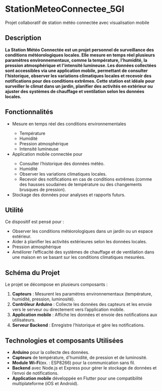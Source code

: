 # StationMeteoConnectee_5GI
Projet collaboratif de station météo connectée avec visualisation mobile

## Description

 **La Station Météo Connectée est un projet personnel de surveillance des conditions météorologiques locales. Elle mesure en temps réel plusieurs paramètres environnementaux, comme la température, l'humidité, la pression atmosphérique et l'intensité lumineuse. Les données collectées sont accessibles via une application mobile, permettant de consulter l’historique, observer les variations climatiques locales et recevoir des notifications pour des conditions extrêmes. Cette station est idéale pour surveiller le climat dans un jardin, planifier des activités en extérieur ou ajuster des systèmes de chauffage et ventilation selon les données locales.**

## Fonctionnalités

<ul>
  <li>Mesure en temps réel des conditions environnementales</li>
        <ul>
        <li>Température</li>
        <li>Humidité</li>
        <li>Pression atmosphérique</li>
        <li>Intensité lumineuse</li>
        </ul>
  <li>Application mobile connectée pour</li>
            <ul>
        <li>Consulter l’historique des données météo.</li>
        <li>Humidité</li>
        <li>Observer les variations climatiques locales.</li>
        <li>Recevoir des notifications en cas de conditions extrêmes (comme des hausses soudaines de température ou des changements brusques de pression).</li>
        </ul>
  
  <li>Stockage des données pour analyses et rapports futurs.</li>
</ul>

## Utilité

Ce dispositif est pensé pour :

<ul>
        <li>Observer les conditions météorologiques dans un jardin ou un espace extérieur.</li>
        <li>Aider à planifier les activités extérieures selon les données locales.</li>
        <li>Pression atmosphérique</li>
        <li>Améliorer l’efficacité des systèmes de chauffage et de ventilation dans une maison en se basant sur les conditions climatiques mesurées.</li>
        </ul>


## Schéma du Projet

Le projet se décompose en plusieurs composants :

<ol>
  <li><strong>Capteurs</strong> : Mesurent les paramètres environnementaux (température, humidité, pression, luminosité).</li>

  <li><strong>Contrôleur Arduino</strong> : Collecte les données des capteurs et les envoie vers le serveur ou directement vers l’application mobile.</li>

  <li><strong>Application mobile</strong> : Affiche les données et envoie des notifications aux utilisateurs.</li>

  <li><strong>Serveur Backend</strong> : Enregistre l’historique et gère les notifications.</li>
</ol>

## Technologies et composants  Utilisées

<ul>
        <li><strong>Arduino</strong> pour la collecte des données.</li>
        <li><strong>Capteurs</strong> de température, d'humidité, de pression et de luminosité.</li>
        <li><strong>Module Wi-Fi</strong>(ex. : ESP8266) pour la communication sans fil.</li>
        <li><strong>Backend</strong> avec Node.js et Express pour gérer le stockage de données et l’envoi de notifications.</li>
        <li><strong>Application mobile</strong> développée en Flutter  pour une compatibilité multiplateforme (iOS et Android).</li>
        </ul>


